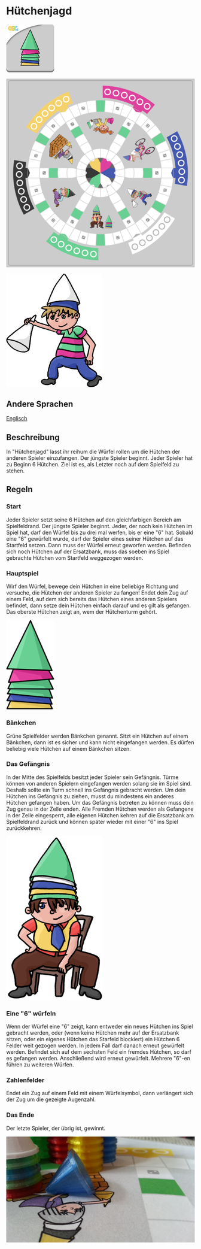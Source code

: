 # Hütchenjagd

![](logo_catch_the_hat_OBG.png)

![](preview_board_-_catch_the_hat.png)

<img src="./decoration_kid_white.png" width="256px" />

## Andere Sprachen

[Englisch](./README_-_Catch_the_Hat.md)

## Beschreibung

In "Hütchenjagd" lasst ihr reihum die Würfel rollen um die Hütchen der anderen Spieler einzufangen. 
Der jüngste Spieler beginnt. Jeder Spieler hat zu Beginn 6 Hütchen. Ziel ist es, als Letzter noch auf dem Spielfeld zu stehen.

## Regeln

### Start

Jeder Spieler setzt seine 6 Hütchen auf den gleichfarbigen Bereich am Spielfeldrand. Der jüngste Spieler beginnt.
Jeder, der noch kein Hütchen im Spiel hat, darf den Würfel bis zu drei mal werfen, bis er eine "6" hat. Sobald eine
"6" gewürfelt wurde, darf der Spieler eines seiner Hütchen auf das Startfeld setzen. Dann muss der Würfel erneut geworfen
werden. Befinden sich noch Hütchen auf der Ersatzbank, muss das soeben ins Spiel gebrachte Hütchen vom Startfeld weggezogen
werden.

### Hauptspiel

Wirf den Würfel, bewege dein Hütchen in eine beliebige Richtung und versuche, die Hütchen der anderen Spieler zu fangen!
Endet dein Zug auf einem Feld, auf dem sich bereits das Hütchen eines anderen Spielers befindet, dann setze dein Hütchen
einfach darauf und es gilt als gefangen. Das oberste Hütchen zeigt an, wem der Hütchenturm gehört.

<img src="./decoration_tower.png" width="128px" />

### Bänkchen

Grüne Spielfelder werden Bänkchen genannt. Sitzt ein Hütchen auf einem Bänkchen, dann ist es sicher und kann nicht
eingefangen werden. Es dürfen beliebig viele Hütchen auf einem Bänkchen sitzen.

### Das Gefängnis

In der Mitte des Spielfelds besitzt jeder Spieler sein Gefängnis. Türme können von anderen Spielern eingefangen werden
solang sie im Spiel sind. Deshalb sollte ein Turm schnell ins Gefängnis gebracht werden. Um dein Hütchen ins Gefängnis
zu ziehen, musst du mindestens ein anderes Hütchen gefangen haben. Um das Gefängnis betreten zu können muss dein Zug genau
in der Zelle enden. Alle Fremden Hütchen werden als Gefangene in der Zelle eingesperrt, alle eigenen Hütchen kehren auf die
Ersatzbank am Spielfeldrand zurück und können später wieder mit einer "6" ins Spiel zurückkehren.

<img src="./decoration_kid_green.png" width="256px" />

### Eine "6" würfeln

Wenn der Würfel eine "6" zeigt, kann entweder ein neues Hütchen ins Spiel gebracht werden, oder (wenn keine Hütchen mehr auf
der Ersatzbank sitzen, oder ein eigenes Hütchen das Starfeld blockiert) ein Hütchen 6 Felder weit gezogen werden. In jedem
Fall darf danach erneut gewürfelt werden. Befindet sich auf dem sechsten Feld ein fremdes Hütchen, so darf es gefangen werden.
Anschließend wird erneut gewürfelt. Mehrere "6"-en führen zu weiteren Würfen.

### Zahlenfelder

Endet ein Zug auf einem Feld mit einem Würfelsymbol, dann verlängert sich der Zug um die gezeigte Augenzahl.

### Das Ende

Der letzte Spieler, der übrig ist, gewinnt.

![](./preview_real.jpg)




